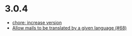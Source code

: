 # 3.0.4
- [chore: increase version](/564b52e)
- [Allow mails to be translated by a given language (#68)](/11d649a)
